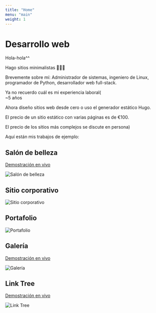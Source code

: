 ```yaml
---
title: "Home"
menu: "main"
weight: 1
---
```


# Desarrollo web

Hola-hola^^

Hago sitios minimalistas 🫸✨🫷

Brevemente sobre mí: Administrador de sistemas, ingeniero de Linux, programador de Python, desarrollador web full-stack.

Ya no recuerdo cuál es mi experiencia laboral(<br>
~5 años

Ahora diseño sitios web desde cero o uso el generador estático Hugo.

El precio de un sitio estático con varias páginas es de €100.

El precio de los sitios más complejos se discute en persona)

Aquí están mis trabajos de ejemplo:

## Salón de belleza

[Demostración en vivo](https://mk-beauty-salon.netlify.app)

![Salón de belleza](/images/beauty-salon.webp "Beauty salon")

## Sitio corporativo

![Sitio corporativo](/images/corp.webp "Corp site")

## Portafolio

![Portafolio](/images/portfolio.webp "Portfolio")

## Galería

[Demostración en vivo](https://mk-gallery.netlify.app)

![Galería](/images/gallery.webp "Gallery")

## Link Tree

[Demostración en vivo](https://mk-link-tree.netlify.app)

![Link Tree](/images/link-tree.webp "Link tree")
